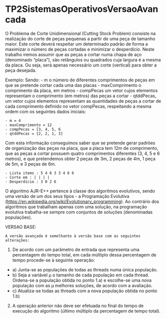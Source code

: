 # TP2SistemasOperativosVersaoAvancada
O Problema de Corte Unidimensional (Cutting Stock Problem) consiste na realização do corte de peças pequenas a partir de uma peça de tamanho maior. Este corte deverá respeitar um determinado padrão de forma a maximizar o número de peças cortadas e minimizar o desperdício. Neste trabalho iremos assumir que as peças a cortar numa chapa de aço (denominado “placa”), são retângulos ou quadrados cuja largura é a mesma da placa. Ou seja, será apenas necessário um corte (vertical) para obter a peça desejada.

Exemplo: Sendo:
    - m o número de diferentes comprimentos de peças em que se pretende cortar cada uma das placas
    - maxComprimento o comprimento da placa, em metros
    - compPecas um vetor cujos elementos representam o comprimento (em metros) das peças a cortar
    - qtddPecas, um vetor cujos elementos representam as quantidades de peças a cortar de cada comprimento definido no vetor compPecas, respeitando a mesma ordem com os seguintes dados iniciais:

    - m = 4
    - maxComprimento = 12
    - compPecas = [3, 4, 5, 6
    - qtddPecas = [2, 2, 1, 3]

Com esta informação conseguimos saber que se pretende gerar padrões de organização das peças na placa, que a placa tem 12m de comprimento, que as peças a cortar possuem quatro comprimentos diferentes (3, 4, 5 e 6 metros), e que pretendemos obter 2 peças de 3m, 2 peças de 4m, 1 peça de 5m, e 3 peças de 6m.

    - Lista items : 5 4 6 3 3 4 6 6
    - Corte em : | | | |
    - Desperdício : 3 0 2 6

O algoritmo AJR-E++ pertence à classe dos algoritmos evolutivos, sendo uma versão de um dos seus tipos - a Programação Evolutiva (https://en.wikipedia.org/wiki/Evolutionary_programming). Ao contrário dos algoritmos que trabalham apenas com uma solução, na programação evolutiva trabalha-se sempre com conjuntos de soluções (denominadas populações).

VERSAO BASE:

    A versão avançada é semelhante à versão base com as seguintes alterações:
1. De acordo com um parâmetro de entrada que representa uma percentagem do tempo total,
em cada múltiplo dessa percentagem de tempo procede-se à seguinte operação:
- a) Junta-se as populações de todas as threads numa única população.
- b) Seja a variável μ o tamanho de cada população em cada thread. Ordena-se a população
obtida no ponto 1.a) e escolhe-se uma nova população com as μ melhores soluções, de
acordo com a avaliação.
- c) Atualiza-se todas as threads com a nova população obtida no ponto 1.b)
2. A operação anterior não deve ser efetuada no final do tempo de execução do algoritmo
(último múltiplo da percentagem de tempo total).
